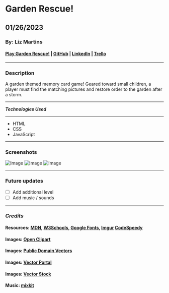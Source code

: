 # Garden Rescue!

## 01/26/2023

### By: Liz Martins

#### [Play Garden Rescue!](https://gardenrescue.surge.sh/) | [GitHub](http://www.github.com/martinsliz) | [LinkedIn](https://www.linkedin.com/in/elizmartins) | [Trello](https://trello.com/w/lizmworkspace)

---

### Description

A garden themed memory card game! Geared toward small children, a player must find the matching pictures and restore order to the garden after a storm.

---

**_Technologies Used_**

---

- HTML
- CSS
- JavaScript

---

### Screenshots

![Image](https://i.imgur.com/Q0VNdY3.png)
![Image](https://i.imgur.com/o0fUlKM.png)
![Image](https://i.imgur.com/2PZAggu.png)

---

### Future updates

- [ ] Add additional level
- [ ] Add music / sounds

---

### _Credits_

#### Resources: [MDN](https://developer.mozilla.org/en-US/), [W3Schools](https://www.w3schools.com/), [Google Fonts](https://fonts.google.com/specimen/Eczar?query=eczar), [Imgur](https://imgur.com/) [CodeSpeedy](https:codespeedy.com/)

#### Images: [Open Clipart](https://openclipart.org)

#### Images: [Public Domain Vectors](https://publicdomainvectors.org)

#### Images: [Vector Portal](https://vectorportal.com)

#### Images: [Vector Stock](https://vectorstock.com)

#### Music: [mixkit](https://mixkit.co/free-stock-music/)
